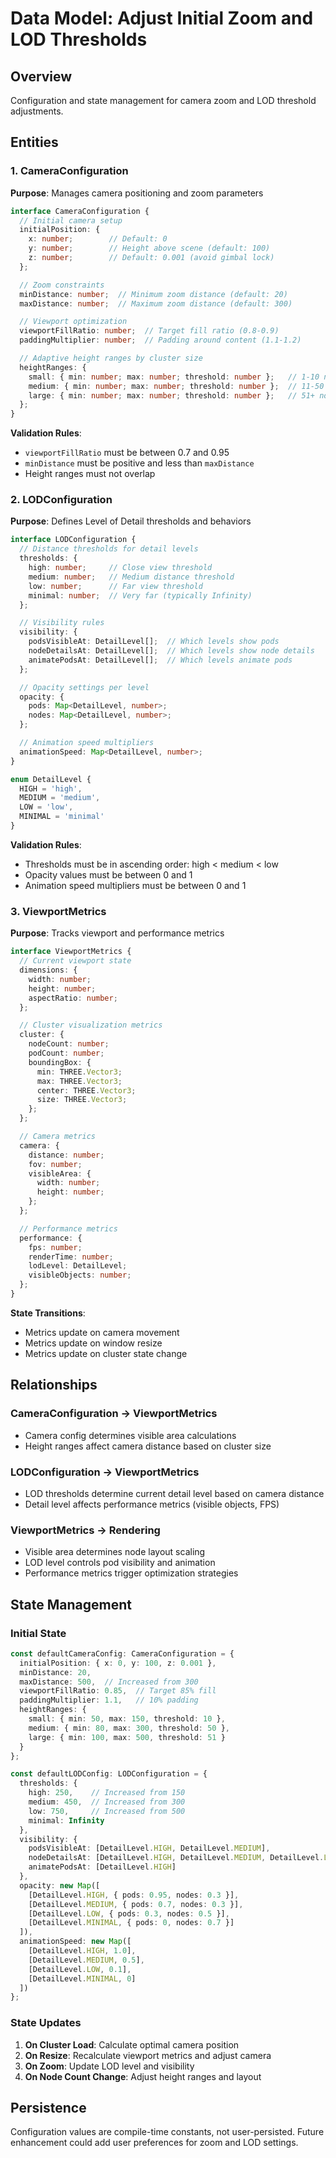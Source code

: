 # Data Model: Adjust Initial Zoom and LOD Thresholds

## Overview
Configuration and state management for camera zoom and LOD threshold adjustments.

## Entities

### 1. CameraConfiguration
**Purpose**: Manages camera positioning and zoom parameters

```typescript
interface CameraConfiguration {
  // Initial camera setup
  initialPosition: {
    x: number;        // Default: 0
    y: number;        // Height above scene (default: 100)
    z: number;        // Default: 0.001 (avoid gimbal lock)
  };

  // Zoom constraints
  minDistance: number;  // Minimum zoom distance (default: 20)
  maxDistance: number;  // Maximum zoom distance (default: 300)

  // Viewport optimization
  viewportFillRatio: number;  // Target fill ratio (0.8-0.9)
  paddingMultiplier: number;  // Padding around content (1.1-1.2)

  // Adaptive height ranges by cluster size
  heightRanges: {
    small: { min: number; max: number; threshold: number };   // 1-10 nodes
    medium: { min: number; max: number; threshold: number };  // 11-50 nodes
    large: { min: number; max: number; threshold: number };   // 51+ nodes
  };
}
```

**Validation Rules**:
- `viewportFillRatio` must be between 0.7 and 0.95
- `minDistance` must be positive and less than `maxDistance`
- Height ranges must not overlap

### 2. LODConfiguration
**Purpose**: Defines Level of Detail thresholds and behaviors

```typescript
interface LODConfiguration {
  // Distance thresholds for detail levels
  thresholds: {
    high: number;     // Close view threshold
    medium: number;   // Medium distance threshold
    low: number;      // Far view threshold
    minimal: number;  // Very far (typically Infinity)
  };

  // Visibility rules
  visibility: {
    podsVisibleAt: DetailLevel[];  // Which levels show pods
    nodeDetailsAt: DetailLevel[];  // Which levels show node details
    animatePodsAt: DetailLevel[];  // Which levels animate pods
  };

  // Opacity settings per level
  opacity: {
    pods: Map<DetailLevel, number>;
    nodes: Map<DetailLevel, number>;
  };

  // Animation speed multipliers
  animationSpeed: Map<DetailLevel, number>;
}

enum DetailLevel {
  HIGH = 'high',
  MEDIUM = 'medium',
  LOW = 'low',
  MINIMAL = 'minimal'
}
```

**Validation Rules**:
- Thresholds must be in ascending order: high < medium < low
- Opacity values must be between 0 and 1
- Animation speed multipliers must be between 0 and 1

### 3. ViewportMetrics
**Purpose**: Tracks viewport and performance metrics

```typescript
interface ViewportMetrics {
  // Current viewport state
  dimensions: {
    width: number;
    height: number;
    aspectRatio: number;
  };

  // Cluster visualization metrics
  cluster: {
    nodeCount: number;
    podCount: number;
    boundingBox: {
      min: THREE.Vector3;
      max: THREE.Vector3;
      center: THREE.Vector3;
      size: THREE.Vector3;
    };
  };

  // Camera metrics
  camera: {
    distance: number;
    fov: number;
    visibleArea: {
      width: number;
      height: number;
    };
  };

  // Performance metrics
  performance: {
    fps: number;
    renderTime: number;
    lodLevel: DetailLevel;
    visibleObjects: number;
  };
}
```

**State Transitions**:
- Metrics update on camera movement
- Metrics update on window resize
- Metrics update on cluster state change

## Relationships

### CameraConfiguration → ViewportMetrics
- Camera config determines visible area calculations
- Height ranges affect camera distance based on cluster size

### LODConfiguration → ViewportMetrics
- LOD thresholds determine current detail level based on camera distance
- Detail level affects performance metrics (visible objects, FPS)

### ViewportMetrics → Rendering
- Visible area determines node layout scaling
- LOD level controls pod visibility and animation
- Performance metrics trigger optimization strategies

## State Management

### Initial State
```typescript
const defaultCameraConfig: CameraConfiguration = {
  initialPosition: { x: 0, y: 100, z: 0.001 },
  minDistance: 20,
  maxDistance: 500,  // Increased from 300
  viewportFillRatio: 0.85,  // Target 85% fill
  paddingMultiplier: 1.1,   // 10% padding
  heightRanges: {
    small: { min: 50, max: 150, threshold: 10 },
    medium: { min: 80, max: 300, threshold: 50 },
    large: { min: 100, max: 500, threshold: 51 }
  }
};

const defaultLODConfig: LODConfiguration = {
  thresholds: {
    high: 250,    // Increased from 150
    medium: 450,  // Increased from 300
    low: 750,     // Increased from 500
    minimal: Infinity
  },
  visibility: {
    podsVisibleAt: [DetailLevel.HIGH, DetailLevel.MEDIUM],
    nodeDetailsAt: [DetailLevel.HIGH, DetailLevel.MEDIUM, DetailLevel.LOW],
    animatePodsAt: [DetailLevel.HIGH]
  },
  opacity: new Map([
    [DetailLevel.HIGH, { pods: 0.95, nodes: 0.3 }],
    [DetailLevel.MEDIUM, { pods: 0.7, nodes: 0.3 }],
    [DetailLevel.LOW, { pods: 0.3, nodes: 0.5 }],
    [DetailLevel.MINIMAL, { pods: 0, nodes: 0.7 }]
  ]),
  animationSpeed: new Map([
    [DetailLevel.HIGH, 1.0],
    [DetailLevel.MEDIUM, 0.5],
    [DetailLevel.LOW, 0.1],
    [DetailLevel.MINIMAL, 0]
  ])
};
```

### State Updates
1. **On Cluster Load**: Calculate optimal camera position
2. **On Resize**: Recalculate viewport metrics and adjust camera
3. **On Zoom**: Update LOD level and visibility
4. **On Node Count Change**: Adjust height ranges and layout

## Persistence
Configuration values are compile-time constants, not user-persisted. Future enhancement could add user preferences for zoom and LOD settings.
